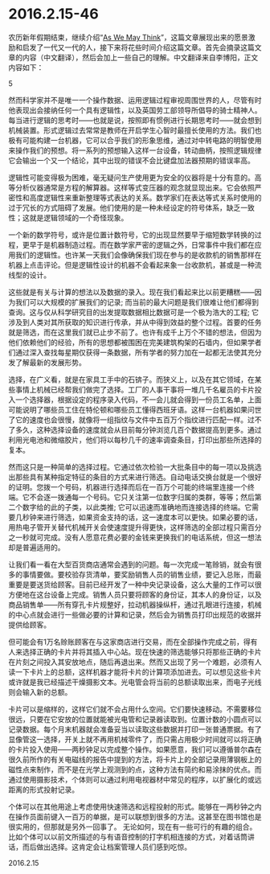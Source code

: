 2016.2.15-46
============
农历新年假期结束，继续介绍“[As We May Think](https://en.wikipedia.org/wiki/As_We_May_Think)”，这篇文章展现出来的愿景激励和启发了一代又一代的人，接下来将花些时间介绍这篇文章。首先会摘录这篇文章的内容（中文翻译），然后会加上一些自己的理解。中文翻译来自李博阳，正文内容如下：

5

然而科学家并不是唯一一个操作数据、运用逻辑过程审视周围世界的人，尽管有时他表现出会接纳任何一个具有逻辑性，以及英国劳工部领导所倡导的骑士精神人。每当进行逻辑的思考时——也就是说，按照即有惯例进行长期思考时——就会想到机械装置。形式逻辑过去常常是教师在开启学生心智时最擅长使用的方法。我们也极有可能构建一台机器，它可以合乎我们的形象思维，通过对中转电路的明智使用来操作我们的预想。将一系列的预想输入这样一台设备，转动曲柄，按照逻辑规律它会输出一个又一个结论，其中出现的错误不会比键盘加法器预期的错误率高。

逻辑性可能变得极为困难，毫无疑问生产使用更为安全的仪器将是十分有意的。高等分析仪器通常是方程的解算器。这样等式变压器的观念就显现出来。它会依照严密性和高度逻辑性来重新整理等式表达的关系。数学家们在表达等式关系时使用的过于冗长的方式阻碍了发展。他们使用的是一种未经设定的符号体系，缺乏一致性；这就是逻辑领域的一个奇怪现象。

一个新的数学符号，或许是位置计数符号，它的出现显然要早于缩短数学转换的过程，更早于是机器制造过程。而在数学家严密的逻辑之外，日常事件中我们都在应用我们的逻辑性。也许某一天我们会像确保我们现在参与的是收款机的销售那样在机器上点击评论。但是逻辑性设计的机器不会看起来象一台收款机，甚或是一种流线型的设计。

这些就是有关与计算的想法以及数据的录入。现在我们看起来比以前更糟糕——因为我们可以大规模的扩展我们的记录; 而当前的最大问题是我们很难让他们都得到查询。这与仅从科学研究目的出发提取数据相比数据可是一个极为浩大的工程; 它涉及到人类对其所获取的知识进行传承，并从中得到效益的整个过程。首要的任务就是筛选，而在这里我们就已止步不前了。也许有成千上万个不错的想法，但因为他们依赖他们的经验，所有的思想都被围困在完美建筑构架的石墙内，但如果学者们通过深入查找每星期仅获得一条数据，所有学者的努力加在一起都无法使其充分发了解最新的发展形势。

选择，在广义看，就是在家具工手中的石锛子。而狭义上，以及在其它领域，在某些事情上机械已经帮我们做完了选择。工厂的人事干事将一堆几千名雇员的卡片投入一个选择器，根据设定的程序录入代码，不一会儿就会得到一份员工名单，上面可能说明了哪些员工住在特伦顿和哪些员工懂得西班牙语。这样一台机器如果问世了它的速度也会很慢，就像将一组指纹与文件中五百万个指纹进行匹配一样。过不了多久，这种选择设备的速度就会从目前每分钟浏览几百个数据提高到更多。通过利用光电池和微缩胶片，他们将以每秒几千的速率调查条目，打印出那些所选择的复本。

然而这只是一种简单的选择过程。它通过依次检验一大批条目中的每一项以及挑选出那些具有某种指定特征的条目的方式来进行筛选。自动电话交换台就是一个很好的证明。您拨一个号码，机器进行选择而后在一百万个可能的终端里连接一个终端。它不会逐一拨通每一个号码。它只关注第一位数字归属的类群，等等；然后第二个数字给的此的子类，以此类推; 它可以迅速而准确地而连接选择的终端。它需要几秒钟来进行筛选，如果资金支持的话，这一速度本可以更快。如果必要的话，用热电子管开关替代机械开关会使速度提升得更快，这样筛选的全部过程只需百分之一秒就可完成。没有人愿意花费必要的金钱来更换我们的电话系统，但这一想法却是普遍适用的。

让我们看一看在大型百货商店通常会遇到的问题。每一次完成一笔赊销，就会有很多的事情要做。要校验存货清单，要奖励销售人员的销售业绩，要记入总账，而最重要是要送货给顾客。目前已经开发了一种中央记录设备，这么大量的工作可以很方便地在这台设备上完成。销售人员只要将顾客的身份证，其本人的身份证，以及商品销售单——所有穿孔卡片规整好，拉动机器操纵杆，通过孔眼进行连接，机械的中心点就会进行一些做必要的计算和记录，然后会为销售员打印出规范的收据并提供给顾客。

但可能会有1万名赊账顾客在与这家商店进行交易，而在全部操作完成之前，得有人来选择正确的卡片并将其插入中心站。现在快速的筛选能够只将那些正确的卡片在片刻之间投入其安放地点，随后再退出来。然而又出现了另一个难题，必须有人读一下卡片上的总额，这样机器才能将卡片的计算项添加进去。可以想见这些卡片或许就是我已经描述干燥摄影文本。光电管会将当前的总额读取出来，而电子光线则会输入新的总额。

卡片可以是缩样的，这样它们就不会占用什么空间。它们要快速移动。不需要移位很远，只要在它安放的位置就能被光电管和记录器读取到。位置计数的小圆点可以记录数据。每个月末机器就会准备妥当以读取这些数据并打印一张普通票据。有了显像管这一选择，开关上就不再用机械零件了，而只需占用极少时间就可以将正确的卡片投入使用——两秒钟足以完成整个操作。如果愿意，我们可以遵循普尔森在很久前所作的有关电磁线的报告中提到的方法，将卡片上的全部记录用薄钢板上的磁性点来制作，而不是在光学上观测到的点，这种方法有简约和易涂抹的优点。而通过使用摄影技术，个体则可以通过利用电视器材中常见的程序，以扩展化的或远距离的形式投射记录。

个体可以在其他用途上考虑使用快速筛选和远程投射的形式。能够在一两秒钟之内在操作员面前键入一百万的单据，是可以联想到很多的方法。这甚至在图书馆也是很实用的，但那就是另外一回事了。 无论如何，现在有一些可行的有趣的组合。比如个体可以以前文所描述的与有语音控制的打字机相连接的方式，对着话筒讲话，而后做出选择。这肯定会让档案管理人员们感到吃惊。

2016.2.15